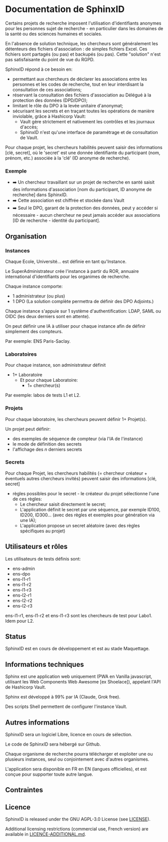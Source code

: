 # Documentation de SphinxID

Certains projets de recherche imposent l'utilisation d'identifiants anonymes pour les personnes sujet de recherche - en particulier dans les domaines de la santé ou des sciences humaines et sociales.

En l'absence de solution technique, les chercheurs sont généralement les détenteurs des fichiers d'association 
: de simples fichiers Excel. Ces fichiers sont partagés (ou pas) et backupés (ou pas). Cette "solution" n'est pas satisfaisante du point de vue du RGPD.

SphinxID répond à ce besoin en:
  - permettant aux chercheurs de déclarer les associations entre les personnes et les codes de recherche, tout en leur interdisant la consultation de ces associations;
  - réservant la consultation des fichiers d'association au Délégué à la protection des données (DPD/DPO);
  - limitant le rôle du DPO à la levée unitaire d'anonymat;
  - sécurisant les secrets et en traçant toutes les opérations de manière inviolable, grâce à Hashicorp Vault:
    - Vault gère strictement et nativement les contrôles et les journaux d'accès;
    - SphinxID n'est qu'une interface de paramétrage et de consultation de Vault.

Pour chaque projet, les chercheurs habilités peuvent saisir des informations [clé, secret], où le 'secret' est une donnée identifiante du participant (nom, prénom, etc.) associée à la 'clé' (ID anonyme de recherche).

### Exemple

- ➡️ Un chercheur travaillant sur un projet de recherche en santé saisit des informations d'association [nom du participant, ID anonyme de recherche] dans SphinxID.
- ➡️ Cette association est chiffrée et stockée dans Vault
- ➡️ Seul le DPO, garant de la protection des données, peut y accéder si nécessaire - aucun chercheur ne peut jamais accéder aux associations [ID de recherche - identité du participant].

## Organisation

### Instances

Chaque Ecole, Université... est définie en tant qu'Instance.

Le SuperAdministrateur crée l'instance à partir du ROR, annuaire international d'identifiants pour les organimes de recherche.

Chaque instance comporte:
  - 1 administrateur (ou plus)
  - 1 DPO
(La solution complète permettra de définir des DPO Adjoints.)

Chaque instance s'appuie sur 1 système d'authentification: LDAP, SAML ou OIDC (les deux derniers sont en attente).

On peut définir une IA à utiliser pour chaque instance afin de définir simplement des compteurs.

Par exemple: ENS Paris-Saclay. 

### Laboratoires

Pour chaque instance, son administrateur définit 
  - 1+ Laboratoire
    - Et pour chaque Laboratoire:
      - 1+ chercheur(s)

Par exemple: labos de tests L1 et L2.

### Projets

Pour chaque laboratoire, les chercheurs peuvent définir 1+ Projet(s).

Un projet peut définir:
  - des exemples de séquence de compteur (via l'IA de l'instance)
  - le mode de définition des secrets
  - l'affichage des _n_ derniers secrets

### Secrets

Pour chaque Projet, les chercheurs habilités (= chercheur créateur + éventuels autres chercheurs invités) peuvent saisir des informations [clé, secret]
  - règles possibles pour le secret - le créateur du projet sélectionne l'une de ces règles:
    - Le chercheur saisit directement le secret;
    - L'application définit le secret par une séquence, par exemple ID100, ID200, ID300... (avec des règles et exemples pour génération via une IA);
    - L'application propose un secret aléatoire (avec des règles spécifiques au projet)

## Utilisateurs et rôles


Les utilisateurs de tests définis sont:

  - ens-admin
  - ens-dpo
  - ens-l1-r1
  - ens-l1-r2
  - ens-l1-r3
  - ens-l2-r1
  - ens-l2-r2
  - ens-l2-r3

ens-l1-r1, ens-l1-r2 et ens-l1-r3 sont les chercheurs de test pour Labo1. Idem pour L2.

## Status

SphinxID est en cours de développement et est au stade Maquettage.

## Informations techniques

Sphinx est une application web uniquement (PWA en Vanilla javascript, utilisant les Web Components Web Awesome [ex Shoelace]), appelant l'API de Hashicorp Vault.

Sphinx est développé à 99% par IA (Claude, Grok free).

Des scripts Shell permettent de configurer l'instance Vault.

## Autres informations

SphinxID sera un logiciel Libre, licence en cours de sélection.

Le code de SphinxID sera hébergé sur Github.

Chaque organisme de recherche pourra télécharger et exploiter une ou plusieurs instances, seul ou conjointement avec d'autres organismes.

L'application sera disponible en FR en EN (langues officielles), et est conçue pour supporter toute autre langue.

## Contraintes

## Licence

SphinxID is released under the GNU AGPL-3.0 License (see [LICENSE](LICENSE)).

Additional licensing restrictions (commercial use, French version) are available in [LICENCE-ADDITIONAL.md](LICENCE-ADDITIONAL.md).